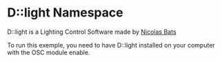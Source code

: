 D::light Namespace
==========
D::light is a Lighting Control Software made by [Nicolas Bats](http://nicome-banana.com)

To run this exemple, you need to have D::light installed on your computer with the OSC module enable.
